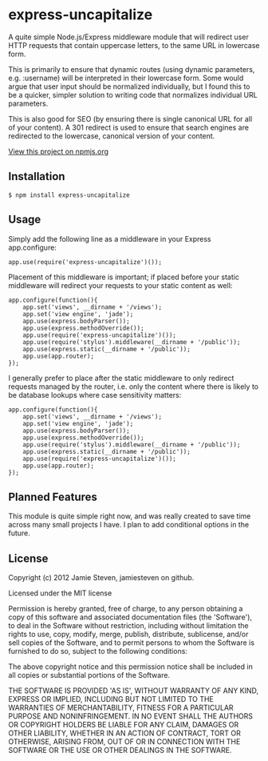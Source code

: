 express-uncapitalize
====================

A quite simple Node.js/Express middleware module that will redirect user HTTP requests that contain uppercase letters, to the same URL in lowercase form.

This is primarily to ensure that dynamic routes (using dynamic parameters, e.g. :username) will be interpreted in their lowercase form. Some would argue that user input should be normalized individually, but I found this to be a quicker, simpler  solution to writing code that normalizes individual URL parameters.

This is also good for SEO (by ensuring there is single canonical URL for all of your content). A 301 redirect is used to ensure that search engines are redirected to the lowercase, canonical version of your content.

[View this project on npmjs.org](https://npmjs.org/package/express-uncapitalize)

Installation
------------
    
    $ npm install express-uncapitalize

Usage
-----

Simply add the following line as a middleware in your Express app.configure:

    app.use(require('express-uncapitalize')());

Placement of this middleware is important; if placed before your static middleware will redirect your requests to your static content as well:

    app.configure(function(){
        app.set('views', __dirname + '/views');
        app.set('view engine', 'jade');
        app.use(express.bodyParser());
        app.use(express.methodOverride());
        app.use(require('express-uncapitalize')());
        app.use(require('stylus').middleware(__dirname + '/public'));
        app.use(express.static(__dirname + '/public'));
        app.use(app.router);
    });
    
I generally prefer to place after the static middleware to only redirect requests managed by the router, i.e. only the content where there is likely to be database lookups where case sensitivity matters:

    app.configure(function(){
        app.set('views', __dirname + '/views');
        app.set('view engine', 'jade');
        app.use(express.bodyParser());
        app.use(express.methodOverride());
        app.use(require('stylus').middleware(__dirname + '/public'));
        app.use(express.static(__dirname + '/public'));
        app.use(require('express-uncapitalize')());
        app.use(app.router);
    });

Planned Features
----------------

This module is quite simple right now, and was really created to save time across many small projects I have. I plan to add conditional options in the future.

License 
-------

Copyright (c) 2012 Jamie Steven, jamiesteven on github.

Licensed under the MIT license

Permission is hereby granted, free of charge, to any person obtaining a copy of this software and associated documentation files (the 'Software'), to deal in the Software without restriction, including without limitation the rights to use, copy, modify, merge, publish, distribute, sublicense, and/or sell copies of the Software, and to permit persons to whom the Software is furnished to do so, subject to the following conditions:

The above copyright notice and this permission notice shall be included in all copies or substantial portions of the Software.

THE SOFTWARE IS PROVIDED 'AS IS', WITHOUT WARRANTY OF ANY KIND, EXPRESS OR IMPLIED, INCLUDING BUT NOT LIMITED TO THE WARRANTIES OF MERCHANTABILITY, FITNESS FOR A PARTICULAR PURPOSE AND NONINFRINGEMENT. IN NO EVENT SHALL THE AUTHORS OR COPYRIGHT HOLDERS BE LIABLE FOR ANY CLAIM, DAMAGES OR OTHER LIABILITY, WHETHER IN AN ACTION OF CONTRACT, TORT OR OTHERWISE, ARISING FROM, OUT OF OR IN CONNECTION WITH THE SOFTWARE OR THE USE OR OTHER DEALINGS IN THE SOFTWARE.